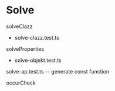 # Solve

solveClazz

- solve-clazz.test.ts

solveProperties

- solve-objekt.test.ts

solve-ap.test.ts -- generate const function

occurCheck
